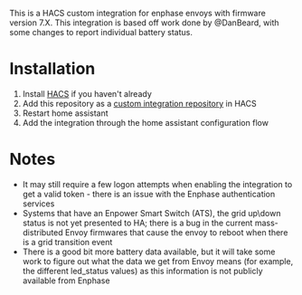 This is a HACS custom integration for enphase envoys with firmware version 7.X. This integration is based off work done by @DanBeard, with some changes to report individual battery status.

# Installation

1. Install [HACS](https://hacs.xyz/) if you haven't already
2. Add this repository as a [custom integration repository](https://hacs.xyz/docs/faq/custom_repositories) in HACS
4. Restart home assistant
5. Add the integration through the home assistant configuration flow

# Notes

* It may still require a few logon attempts when enabling the integration to get a valid token - there is an issue with the Enphase authentication services
* Systems that have an Enpower Smart Switch (ATS), the grid up\down status is not yet presented to HA; there is a bug in the current mass-distributed Envoy firmwares that cause the envoy to reboot when there is a grid transition event
* There is a good bit more battery data available, but it will take some work to figure out what the data we get from Envoy means (for example, the different led_status values) as this information is not publicly available from Enphase

